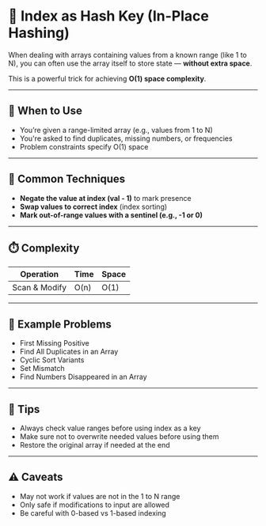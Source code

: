 # 🔢 Index as Hash Key (In-Place Hashing)

When dealing with arrays containing values from a known range (like 1 to N), you can often use the array itself to store state — **without extra space**.

This is a powerful trick for achieving **O(1) space complexity**.

---

## 🧠 When to Use

- You’re given a range-limited array (e.g., values from 1 to N)
- You're asked to find duplicates, missing numbers, or frequencies
- Problem constraints specify O(1) space

---

## 🧰 Common Techniques

- **Negate the value at index (val - 1)** to mark presence
- **Swap values to correct index** (index sorting)
- **Mark out-of-range values with a sentinel (e.g., -1 or 0)**

---

## ⏱️ Complexity

| Operation     | Time | Space |
| ------------- | ---- | ----- |
| Scan & Modify | O(n) | O(1)  |

---

## 🧪 Example Problems

- First Missing Positive
- Find All Duplicates in an Array
- Cyclic Sort Variants
- Set Mismatch
- Find Numbers Disappeared in an Array

---

## 📌 Tips

- Always check value ranges before using index as a key
- Make sure not to overwrite needed values before using them
- Restore the original array if needed at the end

---

## ⚠️ Caveats

- May not work if values are not in the 1 to N range
- Only safe if modifications to input are allowed
- Be careful with 0-based vs 1-based indexing
